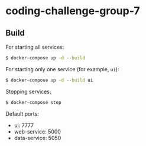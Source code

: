 # coding-challenge-group-7
## Build
For starting all services:
```bash
$ docker-compose up -d --build
```

For starting only one service (for example, `ui`):
```bash
$ docker-compose up -d --build ui
```

Stopping services:
```bash
$ docker-compose stop
```

Default ports:
 - ui: 7777
 - web-service: 5000
 - data-service: 5050
